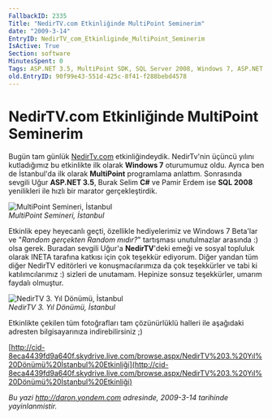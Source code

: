 ```yaml
---
FallbackID: 2335
Title: "NedirTV.com Etkinliğinde MultiPoint Seminerim"
date: "2009-3-14"
EntryID: NedirTV_com_Etkinliginde_MultiPoint_Seminerim
IsActive: True
Section: software
MinutesSpent: 0
Tags: ASP.NET 3.5, MultiPoint SDK, SQL Server 2008, Windows 7, ASP.NET
old.EntryID: 90f99e43-551d-425c-8f41-f288bebd4578
---
```

# NedirTV.com Etkinliğinde MultiPoint Seminerim
Bugün tam günlük
[NedirTv.com](http://www.nedirtv.com/haber/nedirtvcom-Seminerleri---Istanbul-14-Mart-2009.aspx)
etkinliğindeydik. NedirTv'nin üçüncü yılını kutladığımız bu etkinlikte
ilk olarak **Windows 7** oturumumuz oldu. Ayrıca ben de İstanbul'da ilk
olarak **MultiPoint** programlama anlattım. Sonrasında sevgili Uğur
**ASP.NET 3.5**, Burak Selim **C\#** ve Pamir Erdem ise **SQL 2008**
yenilikleri ile hızlı bir marator gerçekleştirdik.

![MultiPoint Semineri,
İstanbul](media/NedirTV_com_Etkinliginde_MultiPoint_Seminerim/14032009_1.jpg)\
*MultiPoint Semineri, İstanbul*

Etkinlik epey heyecanlı geçti, özellikle hediyelerimiz ve Windows 7
Beta'lar ve "*Random gerçekten Random mıdır?*" tartışması unutulmazlar
arasında :) olsa gerek. Buradan sevgili Uğur'a **NedirTV**'deki emeği ve
sosyal topluluk olarak INETA tarafına katkısı için çok teşekkür
ediyorum. Diğer yandan tüm diğer NedirTV editörleri ve konuşmacılarımıza
da çok teşekkürler ve tabi ki katılımcılarımız :) sizleri de unutamam.
Hepinize sonsuz teşekkürler, umarım faydalı olmuştur.

![NedirTV 3. Yıl Dönümü,
İstanbul](media/NedirTV_com_Etkinliginde_MultiPoint_Seminerim/14032009_2.jpg)\
*NedirTV 3. Yıl Dönümü, İstanbul*

Etkinlikte çekilen tüm fotoğrafları tam çözünürlüklü halleri ile
aşağıdaki adresten bilgisayarınıza indirebilirsiniz ;)

[http://cid-8eca4439fd9a640f.skydrive.live.com/browse.aspx/NedirTV%203.%20Yıl%20Dönümü%20İstanbul%20Etkinliği](http://cid-8eca4439fd9a640f.skydrive.live.com/browse.aspx/NedirTV%203.%20Yıl%20Dönümü%20İstanbul%20Etkinliği)



*Bu yazi http://daron.yondem.com adresinde, 2009-3-14 tarihinde yayinlanmistir.*
